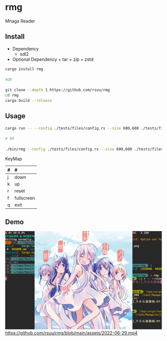 # rmg

Mnaga Reader

## Install

+ Dependency
    + sdl2
+ Optional Dependency
        + tar
        + zip
        + zstd

```bash
cargo install rmg

#OR

git clone --depth 1 https://github.com/rsuu/rmg
cd rmg
cargo build --release
```


## Usage

```bash
cargo run -- --config ./tests/files/config.rs --size 600,600 ./tests/files/img.zip

# OR

./bin/rmg --config ./tests/files/config.rs --size 600,600 ./tests/files/img.zip

```

KeyMap

|#|#|
|:-|:-|
j | down
k | up
r | reset
f | fullscreen
q | exit

## Demo

![](./assets/2022-07-12.png)
https://github.com/rsuu/rmg/blob/main/assets/2022-06-29.mp4
